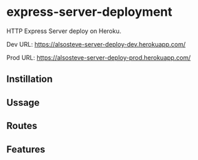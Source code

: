 # express-server-deployment
HTTP Express Server deploy on Heroku.

Dev URL: https://alsosteve-server-deploy-dev.herokuapp.com/

Prod URL: https://alsosteve-server-deploy-prod.herokuapp.com/

## Instillation

## Ussage

## Routes

## Features